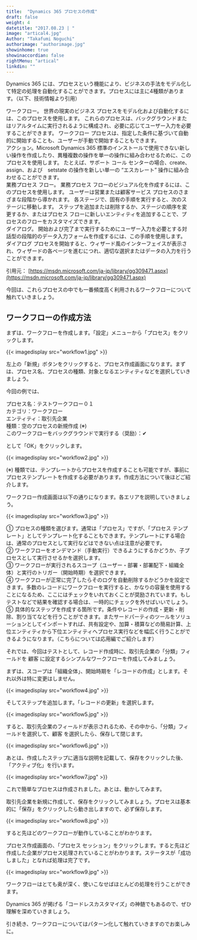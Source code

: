 ```yaml
---
title:  "Dynamics 365 プロセスの作成"
draft: false
weight: 4
datetitle: "2017.08.23 | "
image: "artical4.jpg"
Author: "Takafumi Noguchi"
authorimage: "authorimage.jpg"
showinhome: true
showinaccordian: false
rightMenu: "artical"
linkdin: ""
---
```

<!-- Intro  -->
Dynamics 365 には、プロセスという機能により、ビジネスの手法をモデル化して特定の処理を自動化することができます。プロセスには主に4種類があります。（以下、技術情報より引用）

<!-- Quate Box -->
ワークフロー。 世界の現実のビジネス プロセスをモデル化および自動化するには、このプロセスを使用します。 これらのプロセスは、バックグラウンドまたはリアルタイムに実行されるように構成され、必要に応じてユーザー入力を必要することができます。 ワークフロー プロセスは、指定した条件に基づいて自動的に開始することも、ユーザーが手動で開始することもできます。     
アクション。Microsoft Dynamics 365 標準のインストールで使用できない新しい操作を作成したり、異種複数の操作を単一の操作に組み合わせるために、このプロセスを使用します。 たとえば、サポート コール センターの場合、create、assign、および　setstate の操作を新しい単一の “エスカレート” 操作に組み合わせることができます。      
業務プロセス フロー。 業務プロセス フローのビジュアル化を作成するには、このプロセスを使用します。 ユーザーは営業または顧客サービス プロセスのさまざまな段階から導かれます。 各ステージで、固有の手順を実行すると、次のステージに移動します。 ステップを追加または削除するか、ステージの順序を変更するか、またはプロセス フローに新しいエンティティを追加することで、プロセスのフローをカスタマイズできます。     
ダイアログ。 開始および完了まで実行するためにユーザー入力を必要とする対話型の段階的のデータ入力フォームを作成するには、この手順を使用します。 ダイアログ プロセスを開始すると、ウィザード風のインターフェイスが表示され、ウィザードの各ページを進むにつれ、適切な選択またはデータの入力を行うことができます。     


引用元： [https://msdn.microsoft.com/ja-jp/library/gg309471.aspx](https://msdn.microsoft.com/ja-jp/library/gg309471.aspx)

今回は、これらプロセスの中でも一番頻度高く利用されるワークフローについて触れていきましょう。

## ワークフローの作成方法
まずは、ワークフローを作成します。「設定」メニューから「プロセス」をクリックします。
<!-- Image= workflow1.jpg -->
{{< imagedisplay src="workflow1.jpg" >}}

左上の「新規」ボタンをクリックすると、プロセス作成画面になります。まずは、プロセス名、プロセスの種類、対象となるエンティティなどを選択していきましょう。

今回の例では、

プロセス名：テストワークフロー０１    
カテゴリ：ワークフロー    
エンティティ：取引先企業     
種類：空のプロセスの新規作成 (※)     
このワークフローをバックグラウンドで実行する（奨励）：✔     

として「OK」をクリックします。
<!-- Image= workflow2.jpg -->
{{< imagedisplay src="workflow2.jpg" >}}

(※) 種類では、テンプレートからプロセスを作成することも可能ですが、事前にプロセステンプレートを作成する必要があります。作成方法について後ほどご紹介します。


ワークフロー作成画面は以下の通りになります。各エリアを説明していきましょう。
<!-- Image= workflow3.jpg -->
{{< imagedisplay src="workflow3.jpg" >}}

①  プロセスの種類を選びます。通常は「プロセス」ですが、「プロセス テンプレート」としてテンプレート化することもできます。テンプレートにする場合は、通常のプロセスとして実行などはできない点は注意が必要です。   
②  ワークフローをオンデマンド（手動実行）できるようにするかどうか、子プロセスとして実行させるかを選択します。    
③  ワークフローが実行されるスコープ（ユーザー・部署・部署配下・組織全体）と実行のトリガー（開始時期）を選択できます。    
④ ワークフローが正常に完了したらそのログを自動削除するかどうかを設定できます。多数のレコードにワークフローを実行すると、かなりの容量を使用することになるため、ここにはチェックをいれておくことが奨励されています。もしテストなどで結果を確認する場合は、一時的にチェックを外せばいいでしょう。     
⑤ 具体的なステップを作成する箇所です。条件やレコードの作成・更新・削除、割り当てなどを行うことができます。またサードパーティのツールをソリューションとしてインポートすれば、共有設定や、加算・積算などの簡易計算、上位エンティティから下位エンティティへプロセス実行などを幅広く行うことができるようになります。（こちらについては応用編でご紹介します）  

それでは、今回はテストとして、レコード作成時に、取引先企業の「分類」フィールドを 顧客 に設定するシンプルなワークフローを作成してみましょう。
 

まずは、スコープは「組織全体」、開始時期を「レコードの作成」とします。それ以外は特に変更はしません。
<!-- Image= workflow4.jpg -->
{{< imagedisplay src="workflow4.jpg" >}}

そしてステップを追加します。「レコードの更新」を選択します。
<!-- Image= workflow5.jpg -->
{{< imagedisplay src="workflow5.jpg" >}}

すると、取引先企業のフィールドが表示されるため、その中から、「分類」フィールドを選択して、顧客 を選択したら、保存して閉じます。
<!-- Image= workflow6.jpg -->
{{< imagedisplay src="workflow6.jpg" >}}

あとは、作成したステップに適当な説明を記載して、保存をクリックした後、「アクティブ化」を行います。
<!-- Image= workflow7.jpg -->
{{< imagedisplay src="workflow7.jpg" >}}

これで簡単なプロセスは作成されました。あとは、動かしてみます。

取引先企業を新規に作成して、保存をクリックしてみましょう。プロセスは基本的に「保存」をクリックしたら動き出しますので、必ず保存します。
<!-- Image= workflow8.jpg -->
{{< imagedisplay src="workflow8.jpg" >}}

すると先ほどのワークフローが動作していることがわかります。

プロセス作成画面の、「プロセス セッション」をクリックします。すると先ほど作成した企業がプロセス処理されていることがわかります。ステータスが「成功しました」となれば処理は完了です。
<!-- Image= workflow9.jpg -->
{{< imagedisplay src="workflow9.jpg" >}}

ワークフローはとても奥が深く、使いこなせばほとんどの処理を行うことができます。

Dynamics 365 が掲げる「コードレスカスタマイズ」の神髄でもあるので、ぜひ理解を深めていきましょう。

引き続き、ワークフローについてはパターン化して触れていきますのでお楽しみに。